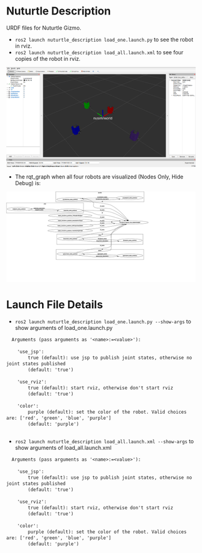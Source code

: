 # Nuturtle  Description
URDF files for Nuturtle Gizmo.
* `ros2 launch nuturtle_description load_one.launch.py` to see the robot in rviz.
* `ros2 launch nuturtle_description load_all.launch.xml` to see four copies of the robot in rviz.

![](images/rviz.png)

* The rqt_graph when all four robots are visualized (Nodes Only, Hide Debug) is:

![](images/rqt_graph.svg)

# Launch File Details
* `ros2 launch nuturtle_description load_one.launch.py --show-args` to show arguments of load_one.launch.py

```
  Arguments (pass arguments as '<name>:=<value>'):

    'use_jsp':
        true (default): use jsp to publish joint states, otherwise no joint states published
        (default: 'true')

    'use_rviz':
        true (default): start rviz, otherwise don't start rviz
        (default: 'true')

    'color':
        purple (default): set the color of the robot. Valid choices are: ['red', 'green', 'blue', 'purple']
        (default: 'purple')
        
```

* `ros2 launch nuturtle_description load_all.launch.xml --show-args` to show arguments of load_all.launch.xml

```
  Arguments (pass arguments as '<name>:=<value>'):

    'use_jsp':
        true (default): use jsp to publish joint states, otherwise no joint states published
        (default: 'true')

    'use_rviz':
        true (default): start rviz, otherwise don't start rviz
        (default: 'true')

    'color':
        purple (default): set the color of the robot. Valid choices are: ['red', 'green', 'blue', 'purple']
        (default: 'purple')
```

